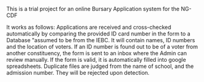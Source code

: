 This is a trial project for an online Bursary Application system for the NG-CDF

It works as follows:
Applications are received and cross-checked automatically by comparing the provided ID card number in the form to a Database "assumed to be from the IEBC. It will contain names, ID numbers and the location of voters. If an ID number is found out to be of a voter from another constituency, the form is sent to an inbox where the Admin can review manually.
If the form is valid, it is automatically filled into google spreadsheets.
Duplicate files are judged from the name of school, and the admission number. They will be rejected upon detection.